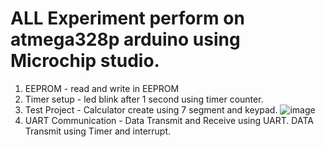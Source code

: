 # ALL Experiment perform on atmega328p arduino using Microchip studio.

1) EEPROM - read and write in EEPROM
2) Timer setup - led blink after 1 second using timer counter.
3) Test Project - Calculator create using 7 segment and keypad.
   ![image](https://github.com/ramesh292/atmega328p_exps/assets/139460180/d4644988-c819-451a-80ff-4e70985412ca)
4) UART Communication - Data Transmit and Receive using UART. DATA Transmit using Timer and interrupt.
